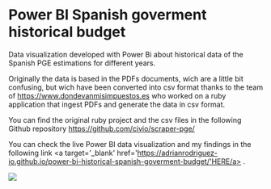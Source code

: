 # Power BI Spanish goverment historical budget
Data visualization developed with Power Bi about historical data of the Spanish PGE estimations for different years.

Originally the data is based in the PDFs documents, wich are a little bit confusing, but wich have been
converted into csv format thanks to the team of <a href='https://www.dondevanmisimpuestos.es'>https://www.dondevanmisimpuestos.es</a> who worked 
on a ruby application that ingest PDFs and 
generate the data in csv format. 

You can find the original ruby project and the csv files in the following Github repository 
<a href='https://github.com/civio/scraper-pge/'>https://github.com/civio/scraper-pge/</a>

You can check the live Power BI data visualization and my findings in the following link <a target='_blank' href='https://adrianrodriguez-io.github.io/power-bi-historical-spanish-goverment-budget/'HERE/a> .

<img src='https://github.com/adrianrodriguez-io/power-bi-pgde/blob/main/images/Power%20BI%20data%20visualization.png'></img>


